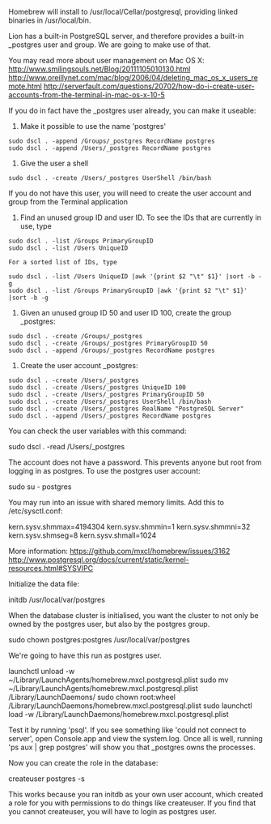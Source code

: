 Homebrew will install to /usr/local/Cellar/postgresql, providing linked
binaries in /usr/local/bin.


Lion has a built-in PostgreSQL server, and therefore provides a built-in
_postgres user and group. We are going to make use of that.

You may read more about user management on Mac OS X:
  http://www.smilingsouls.net/Blog/20111105010130.html
  http://www.oreillynet.com/mac/blog/2006/04/deleting_mac_os_x_users_remote.html
  http://serverfault.com/questions/20702/how-do-i-create-user-accounts-from-the-terminal-in-mac-os-x-10-5


If you do in fact have the _postgres user already, you can make it useable:

  1. Make it possible to use the name 'postgres'

    sudo dscl . -append /Groups/_postgres RecordName postgres
    sudo dscl . -append /Users/_postgres RecordName postgres

  1. Give the user a shell

    sudo dscl . -create /Users/_postgres UserShell /bin/bash


If you do not have this user, you will need to create the user account and
group from the Terminal application

  1. Find an unused group ID and user ID. To see the IDs that are currently in use, type

    sudo dscl . -list /Groups PrimaryGroupID
    sudo dscl . -list /Users UniqueID

    For a sorted list of IDs, type

    sudo dscl . -list /Users UniqueID |awk '{print $2 "\t" $1}' |sort -b -g
    sudo dscl . -list /Groups PrimaryGroupID |awk '{print $2 "\t" $1}' |sort -b -g

  1. Given an unused group ID 50 and user ID 100, create the group _postgres:

    sudo dscl . -create /Groups/_postgres
    sudo dscl . -create /Groups/_postgres PrimaryGroupID 50
    sudo dscl . -append /Groups/_postgres RecordName postgres

  1. Create the user account _postgres:

    sudo dscl . -create /Users/_postgres
    sudo dscl . -create /Users/_postgres UniqueID 100
    sudo dscl . -create /Users/_postgres PrimaryGroupID 50
    sudo dscl . -create /Users/_postgres UserShell /bin/bash
    sudo dscl . -create /Users/_postgres RealName "PostgreSQL Server"
    sudo dscl . -append /Users/_postgres RecordName postgres


You can check the user variables with this command:

  sudo dscl . -read /Users/_postgres

The account does not have a password. This prevents anyone but root from
logging in as postgres. To use the postgres user account:

  sudo su - postgres


You may run into an issue with shared memory limits. Add this to /etc/sysctl.conf:

  kern.sysv.shmmax=4194304
  kern.sysv.shmmin=1
  kern.sysv.shmmni=32
  kern.sysv.shmseg=8
  kern.sysv.shmall=1024

More information:
  https://github.com/mxcl/homebrew/issues/3162
  http://www.postgresql.org/docs/current/static/kernel-resources.html#SYSVIPC


Initialize the data file:

  initdb /usr/local/var/postgres

When the database cluster is initialised, you want the cluster to not only be
owned by the postgres user, but also by the postgres group.

  sudo chown postgres:postgres /usr/local/var/postgres

We're going to have this run as postgres user.

  launchctl unload -w ~/Library/LaunchAgents/homebrew.mxcl.postgresql.plist
  sudo mv ~/Library/LaunchAgents/homebrew.mxcl.postgresql.plist /Library/LaunchDaemons/
  sudo chown root:wheel /Library/LaunchDaemons/homebrew.mxcl.postgresql.plist
  sudo launchctl load -w /Library/LaunchDaemons/homebrew.mxcl.postgresql.plist

Test it by running 'psql'. If you see something like 'could not connect to
server', open Console.app and view the system.log. Once all is well, running
'ps aux | grep postgres' will show you that _postgres owns the processes.


Now you can create the role in the database:

  createuser postgres -s

This works because you ran initdb as your own user account, which created a
role for you with permissions to do things like createuser. If you find that
you cannot createuser, you will have to login as postgres user.
